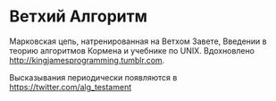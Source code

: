 # Ветхий Алгоритм

Марковская цепь, натренированная на Ветхом Завете, Введении в теорию алгоритмов Кормена и учебнике по UNIX. Вдохновлено http://kingjamesprogramming.tumblr.com.

Высказывания периодически появляются в https://twitter.com/alg_testament